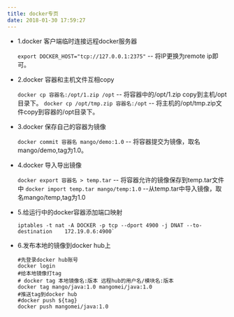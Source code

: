 ```yaml
---
title: docker专页
date: 2018-01-30 17:59:27
---
```


* 1.docker 客户端临时连接远程docker服务器

  `export DOCKER_HOST="tcp://127.0.0.1:2375"` --  将IP更换为remote ip即可。
* 2.docker 容器和主机文件互相copy

  `docker cp 容器名:/opt/1.zip /opt` -- 将容器中的/opt/1.zip copy到主机/opt目录下。
   `docker cp /opt/tmp.zip 容器名:/opt` -- 将主机的/opt/tmp.zip文件copy到容器的/opt目录下。

* 3.docker 保存自己的容器为镜像

  `docker commit 容器名 mango/demo:1.0` -- 将容器提交为镜像，取名mango/demo,tag为1.0。

* 4.docker 导入导出镜像

  `docker export 容器名 > temp.tar` -- 将容器允许的镜像保存到temp.tar文件中
  `docker import temp.tar mango/temp:1.0` --从temp.tar中导入镜像，取名mango/temp,tag为1.0

* 5.给运行中的docker容器添加端口映射

  ```shell
  iptables -t nat -A DOCKER -p tcp --dport 4900 -j DNAT --to-destination 	172.19.0.6:4900` 
  ```

* 6.发布本地的镜像到docker hub上

  ```shell
  #先登录docker hub账号
  docker login
  #给本地镜像打tag
  # docker tag 本地镜像名:版本 远程hub的用户名/模块名:版本
  docker tag mango/java:1.0 mangomei/java:1.0
  #推送tag到docker hub
  #docker push ${tag}
  docker push mangomei/java:1.0
  
  ```

  
